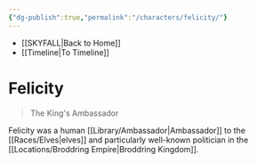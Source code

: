 ```yaml
---
{"dg-publish":true,"permalink":"/characters/felicity/"}
---
```


- [[SKYFALL\|Back to Home]]
- [[Timeline\|To Timeline]]

# Felicity
>The King's Ambassador

Felicity was a human [[Library/Ambassador\|Ambassador]] to the [[Races/Elves\|elves]] and particularly well-known politician in the [[Locations/Broddring Empire\|Broddring Kingdom]]. 